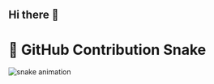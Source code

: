 ## Hi there 👋
# 🐍 GitHub Contribution Snake

![snake animation](https://raw.githubusercontent.com/OhDongI/snake-game/main/dist/github-snake.svg)

<!--
**OhDongI/OhDongI** is a ✨ _special_ ✨ repository because its `README.md` (this file) appears on your GitHub profile.

Here are some ideas to get you started:

- 🔭 I’m currently working on ...
- 🌱 I’m currently learning ...
- 👯 I’m looking to collaborate on ...
- 🤔 I’m looking for help with ...
- 💬 Ask me about ...
- 📫 How to reach me: ...
- 😄 Pronouns: ...
- ⚡ Fun fact: ...
-->
